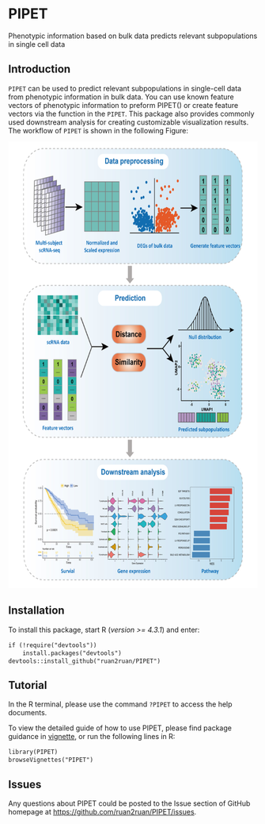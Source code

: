 # PIPET

Phenotypic information based on bulk data predicts relevant subpopulations in single cell data

## Introduction

`PIPET` can be used to predict relevant subpopulations in single-cell data from phenotypic information in bulk data. You can use known feature vectors of phenotypic information to preform PIPET() or create feature vectors via the function in the `PIPET`. This package also provides commonly used downstream analysis for creating customizable visualization results. The workflow of `PIPET` is shown in the following Figure:

<p align="center">
<img src=Figure_PIPET.jpg height="900" width="640">
</p>

## Installation

To install this package, start R (*version >= 4.3.1*) and enter:

``` {r}
if (!require("devtools")) 
    install.packages("devtools")
devtools::install_github("ruan2ruan/PIPET")
```

## Tutorial

In the R terminal, please use the command `?PIPET` to access the help documents.

To view the detailed guide of how to use PIPET, please find package guidance in [vignette](https://github.com/ruan2ruan/PIPET/blob/main/vignettes/PIPET.html), or run the following lines in R:

```{r}
library(PIPET)
browseVignettes("PIPET")
```

## Issues

Any questions about PIPET could be posted to the Issue section of GitHub homepage at https://github.com/ruan2ruan/PIPET/issues.


